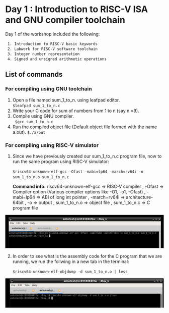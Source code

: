 # Day 1 : Introduction to RISC-V ISA and GNU compiler toolchain

Day 1 of the workshop included the following:
     
     1. Introduction to RISC-V basic keywords
     2. Labwork for RISC-V software toolchain
     3. Integer number representation
     4. Signed and unsigned arithmetic operations
     
    
## List of commands
### For compiling using GNU toolchain

1. Open a file named sum_1_to_n. using leafpad editor.  
     `$leafpad sum_1_to_n.c`   
2. Write your C code for sum of numbers from 1 to  n (say n =9).
3. Compile using GNU compiler.   
    ` $gcc sum_1_to_n.c`   
4. Run the compiled object file (Default object file formed with the name a.out).
     `$./a/out`


### For compiling using RISC-V simulator

1. Since we have previously created our sum_1_to_n.c program file, now to run the same program using RISC-V simulator:

   `$riscv64-unknown-elf-gcc -Ofast -mabi=lp64 -march=rv64i -o sum_1_to_n.o sum_1_to_n.c`
   
    **Command info:** riscv64-unknown-elf-gcc => RISC-V compiler  , -Ofast => Compiler option (Various compiler options like -O1, -o1, -Ofast)  , -mabi=lp64 => ABI of long int pointer  , -march=rv64i => architecture-64bit , -o => output ,  sum_1_to_n.o => object file , sum_1_to_n.c => C program file
    
![](Command_Snaps/riscv_gcc_Ofast_command.JPG)    
    
2. In order to see what is the assembly code for the C program that we are running, we run the follwing in a new tab in the terminal:

   `$riscv64-unknown-elf-objdump -d sum_1_to_n.o | less`
   
![](Command_Snaps/objdump_command.JPG)

 


